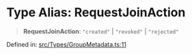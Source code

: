 # Type Alias: RequestJoinAction

> **RequestJoinAction**: `"created"` \| `"revoked"` \| `"rejected"`

Defined in: [src/Types/GroupMetadata.ts:11](https://github.com/Fokusdotid/bail/blob/3bd64a6fd6e8fc52d3ec9ba842534bed26103555/src/Types/GroupMetadata.ts#L11)

